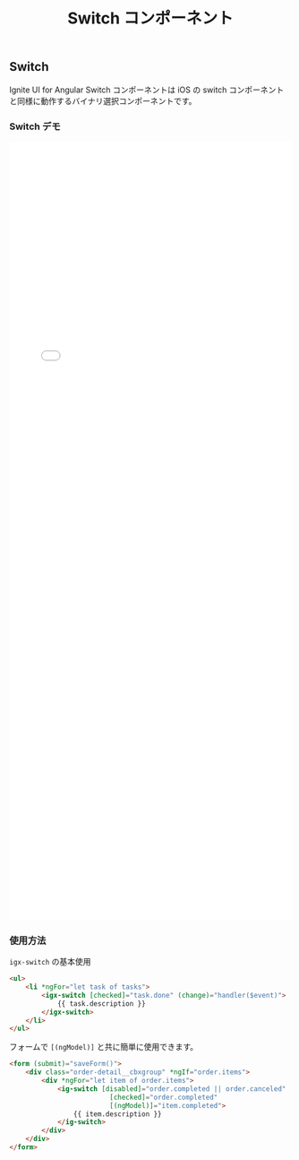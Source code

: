 ﻿---
title: Switch コンポーネント
_description: Ignite UI for Angular Switch コンポーネントはアプリケーションにバイナリ有効/無効または true/false のデータ入力関数を追加します。
_keywords: Ignite UI for Angular, UI コントロール, Angular ウィジェット, web ウィジェット, UI ウィジェット, Angular, ネイティブ Angular コンポーネント スィート, ネイティブ Angular コントロール, ネイティブ Angular コンポーネント ライブラリ, Angular Switch コンポーネント, Angular Switch コントロール
_language: ja
---

## Switch

<p class="highlight">Ignite UI for Angular Switch コンポーネントは iOS の switch コンポーネントと同様に動作するバイナリ選択コンポーネントです。</p>
<div class="divider"></div>

### Switch デモ

<div class="sample-container" style="height:1390px">
<iframe src='{environment:demosBaseUrl}/form-elements' width="100%" height="100%" seamless frameBorder="0"></iframe>
</div>
<div class="divider--half"></div>

### 使用方法

`igx-switch` の基本使用

```html
<ul>
    <li *ngFor="let task of tasks">
        <igx-switch [checked]="task.done" (change)="handler($event)">
            {{ task.description }}
        </igx-switch>
    </li>
</ul>
```

フォームで `[(ngModel)]` と共に簡単に使用できます。

```html
<form (submit)="saveForm()">
    <div class="order-detail__cbxgroup" *ngIf="order.items">
        <div *ngFor="let item of order.items">
            <ig-switch [disabled]="order.completed || order.canceled"
                         [checked]="order.completed"
                         [(ngModel)]="item.completed">
                {{ item.description }}
            </ig-switch>
        </div>
    </div>
</form>
```

<div class="divider"></div>
